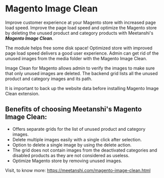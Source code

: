 # Magento Image Clean

Improve customer experience at your Magento store with increased page load speed. Improve the page load speed and optimize the Magento store by deleting the unused product and category products with Meetanshi's ***Magento Image Clean***.

The module helps free some disk space! Optimized store with improved page load speed delivers a good user experience. Admin can get rid of the unused images from the media folder with the Magento Image Clean.

Image Clean for Magento allows admin to verify the images to make sure that only unused images are deleted. The backend grid lists all the unused product and category images and its path.

It is important to back up the website data before installing Magento Image Clean extension.


## Benefits of choosing Meetanshi's Magento Image Clean:
* Offers separate grids for the list of unused product and category images.
* Delete multiple images easily with a single click after selection.
* Option to delete a single image by using the delete action.
* The grid does not contain images from the deactivated categories and disabled products as they are not considered as useless.
* Optimize Magento store by removing unused images.


Visit, to know more: https://meetanshi.com/magento-image-clean.html
